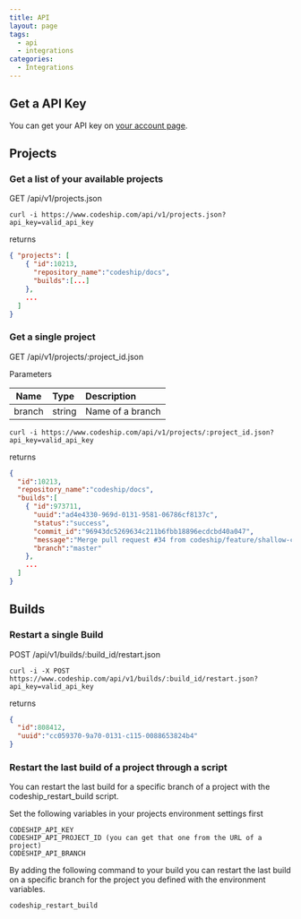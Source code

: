 ```yaml
---
title: API
layout: page
tags:
  - api
  - integrations
categories:
  - Integrations
---
```

## Get a API Key

You can get your API key on [your account page](https://www.codeship.com/user/edit).

## Projects

### Get a list of your available projects

GET /api/v1/projects.json

~~~shell
curl -i https://www.codeship.com/api/v1/projects.json?api_key=valid_api_key
~~~

returns

~~~json
{ "projects": [
    { "id":10213,
      "repository_name":"codeship/docs",
      "builds":[...]
    },
    ...
  ]
}
~~~

### Get a single project

GET /api/v1/projects/:project_id.json

Parameters

| Name           | Type       | Description             |
| ---------------|:-----------|:------------------------|
| branch         | string     | Name of a branch        |

~~~shell
curl -i https://www.codeship.com/api/v1/projects/:project_id.json?api_key=valid_api_key
~~~

returns

~~~json
{
  "id":10213,
  "repository_name":"codeship/docs",
  "builds":[
    { "id":973711,
      "uuid":"ad4e4330-969d-0131-9581-06786cf8137c",
      "status":"success",
      "commit_id":"96943dc5269634c211b6fbb18896ecdcbd40a047",
      "message":"Merge pull request #34 from codeship/feature/shallow-clone",
      "branch":"master"
    },
    ...
  ]
}
~~~

## Builds


### Restart a single Build

POST /api/v1/builds/:build_id/restart.json

~~~shell
curl -i -X POST https://www.codeship.com/api/v1/builds/:build_id/restart.json?api_key=valid_api_key
~~~

returns

~~~json
{
  "id":808412,
  "uuid":"cc059370-9a70-0131-c115-0088653824b4"
}
~~~

### Restart the last build of a project through a script

You can restart the last build for a specific branch of a project with the
codeship_restart_build script.

Set the following variables in your projects environment settings first

~~~shell
CODESHIP_API_KEY
CODESHIP_API_PROJECT_ID (you can get that one from the URL of a project)
CODESHIP_API_BRANCH
~~~

By adding the following command to your build you can restart the last build on a specific
branch for the project you defined with the environment variables.

~~~shell
codeship_restart_build
~~~
